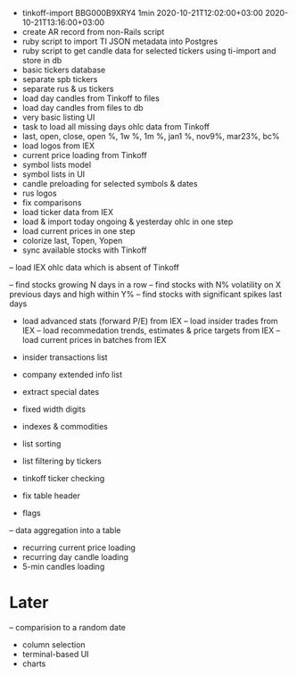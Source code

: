 + tinkoff-import BBG000B9XRY4 1min 2020-10-21T12:02:00+03:00 2020-10-21T13:16:00+03:00
+ create AR record from non-Rails script
+ ruby script to import TI JSON metadata into Postgres
+ ruby script to get candle data for selected tickers using ti-import and store in db
+ basic tickers database
+ separate spb tickers
+ separate rus & us tickers
+ load day candles from Tinkoff to files
+ load day candles from files to db
+ very basic listing UI
+ task to load all missing days ohlc data from Tinkoff
+ last, open, close, open %, 1w %, 1m %, jan1 %, nov9%, mar23%, bc%
+ load logos from IEX
+ current price loading from Tinkoff
+ symbol lists model
+ symbol lists in UI
+ candle preloading for selected symbols & dates
+ rus logos
+ fix comparisons
+ load ticker data from IEX
+ load & import today ongoing & yesterday ohlc in one step
+ load current prices in one step
+ colorize last, Topen, Yopen
+ sync available stocks with Tinkoff

– load IEX ohlc data which is absent of Tinkoff

– find stocks growing N days in a row
– find stocks with N% volatility on X previous days and high within Y%
– find stocks with significant spikes last days

- load advanced stats (forward P/E) from IEX
– load insider trades from IEX
– load recommedation trends, estimates & price targets from IEX
– load current prices in batches from IEX

- insider transactions list
- company extended info list

- extract special dates
- fixed width digits
- indexes & commodities
- list sorting
- list filtering by tickers
- tinkoff ticker checking
- fix table header
- flags

– data aggregation into a table
- recurring current price loading
- recurring day candle loading
- 5-min candles loading

# Later
– comparision to a random date
- column selection
- terminal-based UI
- charts
